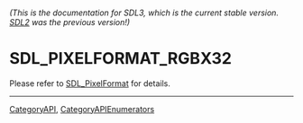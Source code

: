 ###### (This is the documentation for SDL3, which is the current stable version. [SDL2](https://wiki.libsdl.org/SDL2/) was the previous version!)
# SDL_PIXELFORMAT_RGBX32

Please refer to [SDL_PixelFormat](SDL_PixelFormat) for details.

----
[CategoryAPI](CategoryAPI), [CategoryAPIEnumerators](CategoryAPIEnumerators)

